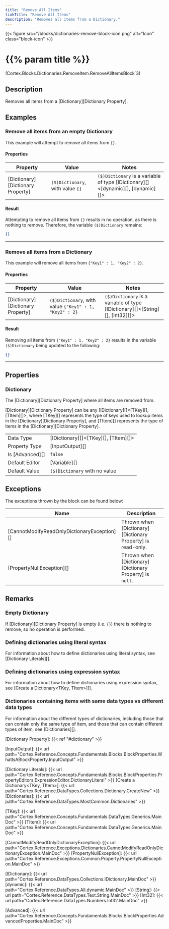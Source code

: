 ```yaml
---
title: "Remove All Items"
linkTitle: "Remove All Items"
description: "Removes all items from a Dictionary."
---
```


{{< figure src="/blocks/dictionaries-remove-block-icon.png" alt="Icon" class="block-icon" >}}

# {{% param title %}}

<p class="namespace">(Cortex.Blocks.Dictionaries.RemoveItem.RemoveAllItemsBlock`3)</p>

## Description

Removes all items from a [Dictionary][Dictionary Property].

## Examples

### Remove all items from an empty Dictionary

This example will attempt to remove all items from `{}`.

#### Properties

| Property           | Value                     | Notes                                    |
|--------------------|---------------------------|------------------------------------------|
| [Dictionary][Dictionary Property] | `($)Dictionary`, with value `{}` | `($)Dictionary` is a variable of type [IDictionary][]&lt;[dynamic][], [dynamic][]&gt; |

#### Result

Attempting to remove all items from `{}` results in no operation, as there is nothing to remove. Therefore, the variable `($)Dictionary` remains:

```json
{}
```

***

### Remove all items from a Dictionary

This example will remove all items from `{"Key1" : 1, "Key2" : 2}`.

#### Properties

| Property           | Value                     | Notes                                    |
|--------------------|---------------------------|------------------------------------------|
| [Dictionary][Dictionary Property] | `($)Dictionary`, with value `{"Key1" : 1, "Key2" : 2}` | `($)Dictionary` is a variable of type [IDictionary][]&lt;[String][], [Int32][]&gt; |

#### Result

Removing all items from `{"Key1" : 1, "Key2" : 2}` results in the variable `($)Dictionary` being updated to the following:

```json
{}
```

***

## Properties

### Dictionary

The [Dictionary][Dictionary Property] where all items are removed from.  

[Dictionary][Dictionary Property] can be any [IDictionary][]&lt;[TKey][], [TItem][]&gt;, where [TKey][] represents the type of keys used to lookup items in the [Dictionary][Dictionary Property], and [TItem][] represents the type of items in the [Dictionary][Dictionary Property].
  
| | |
|--------------------|---------------------------|
| Data Type | [IDictionary][]&lt;[TKey][], [TItem][]&gt; |
| Property Type | [InputOutput][] |
| Is [Advanced][] | `false` |
| Default Editor | [Variable][] |
| Default Value | `($)Dictionary` with no value |

## Exceptions

The exceptions thrown by the block can be found below:

| Name     | Description |
|----------|----------|
| [CannotModifyReadOnlyDictionaryException][] | Thrown when [Dictionary][Dictionary Property] is read-only. |
| [PropertyNullException][] | Thrown when [Dictionary][Dictionary Property] is `null`. |

## Remarks

### Empty Dictionary

If [Dictionary][Dictionary Property] is empty (i.e. `{}`) there is nothing to remove, so no operation is performed.

### Defining dictionaries using literal syntax

For information about how to define dictionaries using literal syntax, see [Dictionary Literals][].

### Defining dictionaries using expression syntax

For information about how to define dictionaries using expression syntax, see [Create a Dictionary&lt;TKey, TItem&gt;][].

### Dictionaries containing items with same data types vs different data types

For information about the different types of dictionaries, including those that can contain only the same type of item, and those that can contain different types of item, see [Dictionaries][].

[Dictionary Property]: {{< ref "#dictionary" >}}

[InputOutput]: {{< url path="Cortex.Reference.Concepts.Fundamentals.Blocks.BlockProperties.WhatIsABlockProperty.InputOutput" >}}

[Dictionary Literals]: {{< url path="Cortex.Reference.Concepts.Fundamentals.Blocks.BlockProperties.PropertyEditors.ExpressionEditor.DictionaryLiteral" >}}
[Create a Dictionary&lt;TKey, TItem&gt;]: {{< url path="Cortex.Reference.DataTypes.Collections.Dictionary.CreateNew" >}}
[Dictionaries]: {{< url path="Cortex.Reference.DataTypes.MostCommon.Dictionaries" >}}

[TKey]: {{< url path="Cortex.Reference.Concepts.Fundamentals.DataTypes.Generics.MainDoc" >}}
[TItem]: {{< url path="Cortex.Reference.Concepts.Fundamentals.DataTypes.Generics.MainDoc" >}}

[CannotModifyReadOnlyDictionaryException]: {{< url path="Cortex.Reference.Exceptions.Dictionaries.CannotModifyReadOnlyDictionaryException.MainDoc" >}}
[PropertyNullException]: {{< url path="Cortex.Reference.Exceptions.Common.Property.PropertyNullException.MainDoc" >}}

[IDictionary]: {{< url path="Cortex.Reference.DataTypes.Collections.IDictionary.MainDoc" >}}
[dynamic]: {{< url path="Cortex.Reference.DataTypes.All.dynamic.MainDoc" >}}
[String]: {{< url path="Cortex.Reference.DataTypes.Text.String.MainDoc" >}}
[Int32]: {{< url path="Cortex.Reference.DataTypes.Numbers.Int32.MainDoc" >}}

[Advanced]: {{< url path="Cortex.Reference.Concepts.Fundamentals.Blocks.BlockProperties.AdvancedProperties.MainDoc" >}}
